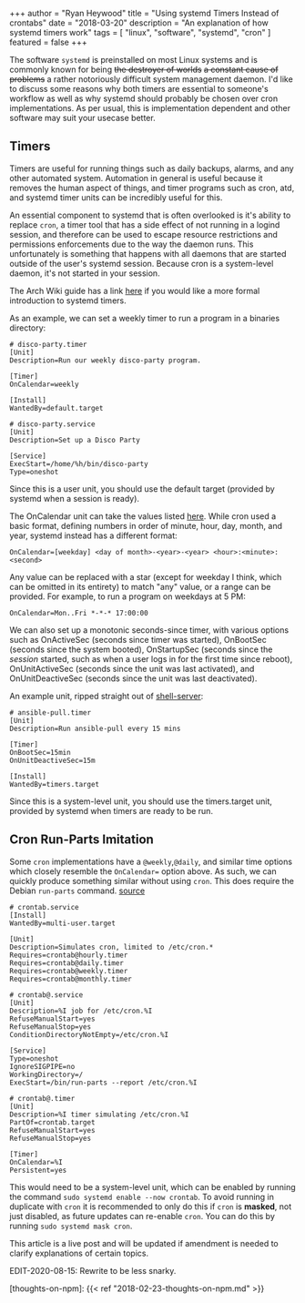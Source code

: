 +++
author = "Ryan Heywood"
title = "Using systemd Timers Instead of crontabs"
date = "2018-03-20"
description = "An explanation of how systemd timers work"
tags = [
    "linux",
    "software",
    "systemd",
    "cron"
]
featured = false
+++

The software `systemd` is preinstalled on most Linux systems and is commonly
known for being ~~the destroyer of worlds~~ ~~a constant cause of problems~~
a rather notoriously difficult system management daemon. I'd like to discuss
some reasons why both timers are essential to someone's workflow as well as why
systemd should probably be chosen over cron implementations. As per usual, this
is implementation dependent and other software may suit your usecase better.

## Timers

Timers are useful for running things such as daily backups, alarms, and
any other automated system. Automation in general is useful because it removes
the human aspect of things, and timer programs such as cron, atd, and systemd
timer units can be incredibly useful for this.

An essential component to systemd that is often overlooked is it's ability to
replace `cron`, a timer tool that has a side effect of not running in a logind
session, and therefore can be used to escape resource restrictions and
permissions enforcements due to the way the daemon runs. This unfortunately is
something that happens with all daemons that are started outside of the
user's systemd session. Because cron is a system-level daemon, it's not started
in your session.

The Arch Wiki guide has a link [here][wiki-arch-systemd-timers] if you would
like a more formal introduction to systemd timers.

As an example, we can set a weekly timer to run a program in a binaries
directory:

```
# disco-party.timer
[Unit]
Description=Run our weekly disco-party program.

[Timer]
OnCalendar=weekly

[Install]
WantedBy=default.target

# disco-party.service
[Unit]
Description=Set up a Disco Party

[Service]
ExecStart=/home/%h/bin/disco-party
Type=oneshot
```

Since this is a user unit, you should use the default target (provided by
systemd when a session is ready).

The OnCalendar unit can take the values listed [here][systemd-realtime]. While
cron used a basic format, defining numbers in order of minute, hour, day,
month, and year, systemd instead has a different format:

```
OnCalendar=[weekday] <day of month>-<year>-<year> <hour>:<minute>:<second>
```

Any value can be replaced with a star (except for weekday I think, which can be
omitted in its entirety) to match "any" value, or a range can be provided. For example, to run a program on weekdays at 5 PM:

```
OnCalendar=Mon..Fri *-*-* 17:00:00
```

We can also set up a monotonic seconds-since timer, with various options such
as OnActiveSec (seconds since timer was started), OnBootSec (seconds since the
system booted), OnStartupSec (seconds since the *session* started, such as
when a user logs in for the first time since reboot), OnUnitActiveSec (seconds
since the unit was last activated), and OnUnitDeactiveSec (seconds since the
unit was last deactivated).

An example unit, ripped straight out of [shell-server][shell-server-ansible]:

```
# ansible-pull.timer
[Unit]
Description=Run ansible-pull every 15 mins

[Timer]
OnBootSec=15min
OnUnitDeactiveSec=15m

[Install]
WantedBy=timers.target
```

Since this is a system-level unit, you should use the timers.target unit,
provided by systemd when timers are ready to be run.

## Cron Run-Parts Imitation

Some `cron` implementations have a `@weekly`,`@daily`, and similar time options
which closely resemble the `OnCalendar=` option above. As such, we can
quickly produce something similar without using `cron`. This does require the
Debian `run-parts` command. [source][shell-server-cron]

```
# crontab.service
[Install]
WantedBy=multi-user.target

[Unit]
Description=Simulates cron, limited to /etc/cron.*
Requires=crontab@hourly.timer
Requires=crontab@daily.timer
Requires=crontab@weekly.timer
Requires=crontab@monthly.timer

# crontab@.service
[Unit]
Description=%I job for /etc/cron.%I
RefuseManualStart=yes
RefuseManualStop=yes
ConditionDirectoryNotEmpty=/etc/cron.%I

[Service]
Type=oneshot
IgnoreSIGPIPE=no
WorkingDirectory=/
ExecStart=/bin/run-parts --report /etc/cron.%I

# crontab@.timer
[Unit]
Description=%I timer simulating /etc/cron.%I
PartOf=crontab.target
RefuseManualStart=yes
RefuseManualStop=yes

[Timer]
OnCalendar=%I
Persistent=yes
```

This would need to be a system-level unit, which can be enabled by running the
command `sudo systemd enable --now crontab`. To avoid running in duplicate with
`cron` it is recommended to only do this if `cron` is **masked**, not just
disabled, as future updates can re-enable `cron`. You can do this by running
`sudo systemd mask cron`.

This article is a live post and will be updated if amendment is needed to
clarify explanations of certain topics.

EDIT-2020-08-15: Rewrite to be less snarky.

[wiki-arch-systemd-timers]: https://wiki.archlinux.org/index.php/Systemd/Timers
[systemd-realtime]: https://www.freedesktop.org/software/systemd/man/systemd.timer.html#OnCalendar=
[thoughts-on-npm]: {{< ref "2018-02-23-thoughts-on-npm.md" >}}
<!-- I have pinned the blob here as `master` may change the location of the lines in the future -->
[shell-server-ansible]: https://github.com/hashbang/shell-server/blob/d37bad8/ansible/tasks/hashbang/main.yml#L93-L101
[shell-server-cron]: https://github.com/hashbang/shell-server/blob/master/ansible/tasks/cron/main.yml
